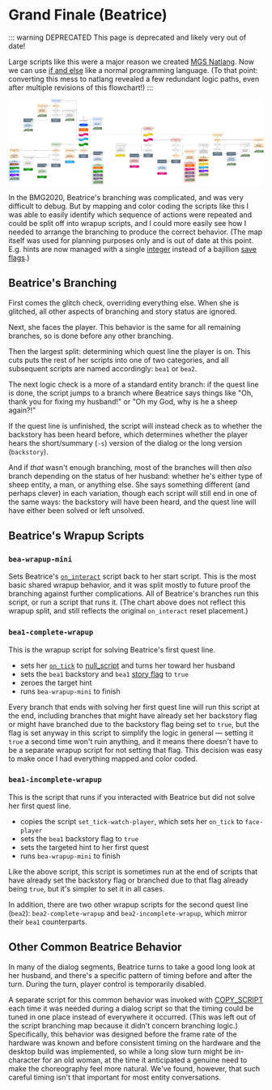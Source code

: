 # Grand Finale (Beatrice)

::: warning DEPRECATED
This page is deprecated and likely very out of date!

Large scripts like this were a major reason we created [MGS Natlang](../mgs/mgs_natlang). Now we can use [if and else](../mgs/advanced_syntax/if_and_else) like a normal programming language. (To that point: converting this mess to natlang revealed a few redundant logic paths, even after multiple revisions of this flowchart!)
:::

![flowchart of Beatrice's behavior](../media/script-beatrice.png)

In the BMG2020, Beatrice's branching was complicated, and was very difficult to debug. But by mapping and color coding the scripts like this I was able to easily identify which sequence of actions were repeated and could be split off into wrapup scripts, and I could more easily see how I needed to arrange the branching to produce the correct behavior. (The map itself was used for planning purposes only and is out of date at this point. E.g. hints are now managed with a single [integer](../scripts/integer_variables) instead of a bajillion [save flags](../scripts/save_flags).)

## Beatrice's Branching

First comes the glitch check, overriding everything else. When she is glitched, all other aspects of branching and story status are ignored.

Next, she faces the player. This behavior is the same for all remaining branches, so is done before any other branching.

Then the largest split: determining which quest line the player is on. This cuts puts the rest of her scripts into one of two categories, and all subsequent scripts are named accordingly: `bea1` or `bea2`.

The next logic check is a more of a standard entity branch: if the quest line is done, the script jumps to a branch where Beatrice says things like "Oh, thank you for fixing my husband!" or "Oh my God, why is he a sheep again?!"

If the quest line is unfinished, the script will instead check as to whether the backstory has been heard before, which determines whether the player hears the short/summary (`-s`) version of the dialog or the long version (`backstory`).

And if *that* wasn't enough branching, most of the branches will then *also* branch depending on the status of her husband: whether he's either type of sheep entity, a man, or anything else. She says something different (and perhaps clever) in each variation, though each script will still end in one of the same ways: the backstory will have been heard, and the quest line will have either been solved or left unsolved.

## Beatrice's Wrapup Scripts

### `bea-wrapup-mini`

Sets Beatrice's [`on_interact`](../scripts/on_interact) script back to her start script. This is the most basic shared wrapup behavior, and it was split mostly to future proof the branching against further complications. All of Beatrice's branches run this script, or run a script that runs it. (The chart above does not reflect this wrapup split, and still reflects the original `on_interact` reset placement.)

### `bea1-complete-wrapup`

This is the wrapup script for solving Beatrice's first quest line.

- sets her [`on_tick`](../scripts/on_tick) to [null_script](../scripts/null_script) and turns her toward her husband
- sets the `bea1` backstory and `bea1` [story flag](../scripts/save_flags) to `true`
- zeroes the target hint
- runs `bea-wrapup-mini` to finish

Every branch that ends with solving her first quest line will run this script at the end, including branches that might have already set her backstory flag or might have branched due to the backstory flag being set to `true`, but the flag is set anyway in this script to simplify the logic in general — setting it `true` a second time won't ruin anything, and it means there doesn't have to be a separate wrapup script for not setting that flag. This decision was easy to make once I had everything mapped and color coded.

### `bea1-incomplete-wrapup`

This is the script that runs if you interacted with Beatrice but did not solve her first quest line.

- copies the script `set_tick-watch-player`, which sets her `on_tick` to `face-player`
- sets the `bea1` backstory flag to `true`
- sets the targeted hint to her first quest
- runs `bea-wrapup-mini` to finish

Like the above script, this script is sometimes run at the end of scripts that have already set the backstory flag or branched due to that flag already being `true`, but it's simpler to set it in all cases.

In addition, there are two other wrapup scripts for the second quest line (`bea2`): `bea2-complete-wrapup` and `bea2-incomplete-wrapup`, which mirror their `bea1` counterparts.

## Other Common Beatrice Behavior

In many of the dialog segments, Beatrice turns to take a good long look at her husband, and there's a specific pattern of timing before and after the turn. During the turn, player control is temporarily disabled.

A separate script for this common behavior was invoked with [COPY_SCRIPT](../actions/COPY_SCRIPT) each time it was needed during a dialog script so that the timing could be tuned in one place instead of everywhere it occurred. (This was left out of the script branching map because it didn't concern branching logic.) Specifically, this behavior was designed before the frame rate of the hardware was known and before consistent timing on the hardware and the desktop build was implemented, so while a long slow turn might be in-character for an old woman, at the time it anticipated a genuine need to make the choreography feel more natural. We've found, however, that such careful timing isn't that important for most entity conversations.
